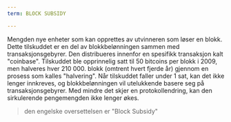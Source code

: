 ```yaml
---
term: BLOCK SUBSIDY

---
```

Mengden nye enheter som kan opprettes av utvinneren som løser en blokk. Dette tilskuddet er en del av blokkbelønningen sammen med transaksjonsgebyrer. Den distribueres innenfor en spesifikk transaksjon kalt "coinbase". Tilskuddet ble opprinnelig satt til 50 bitcoins per blokk i 2009, men halveres hver 210 000. blokk (omtrent hvert fjerde år) gjennom en prosess som kalles "halvering". Når tilskuddet faller under 1 sat, kan det ikke lenger innkreves, og blokkbelønningen vil utelukkende basere seg på transaksjonsgebyrer. Med mindre det skjer en protokollendring, kan den sirkulerende pengemengden ikke lenger økes.

> den engelske oversettelsen er "Block Subsidy"